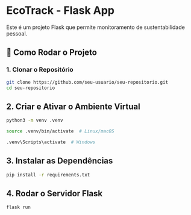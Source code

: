 # EcoTrack - Flask App

Este é um projeto Flask que permite monitoramento de sustentabilidade pessoal.

## 🚀 Como Rodar o Projeto

### 1. Clonar o Repositório

```bash
git clone https://github.com/seu-usuario/seu-repositorio.git
cd seu-repositorio
```

## 2. Criar e Ativar o Ambiente Virtual

```bash
python3 -m venv .venv
```

```bash
source .venv/bin/activate  # Linux/macOS
```

```bash
.venv\Scripts\activate  # Windows
```


## 3. Instalar as Dependências

```bash
pip install -r requirements.txt
```

## 4. Rodar o Servidor Flask
```bash
flask run
```

